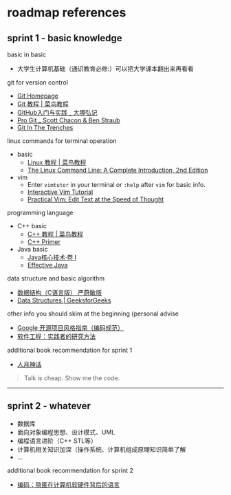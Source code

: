 # roadmap references

## sprint 1 - basic knowledge
basic in basic
* 大学生计算机基础（通识教育必修:）可以把大学课本翻出来再看看

git for version control
* [Git Homepage](https://git-scm.com/doc)
* [Git 教程 | 菜鸟教程](https://www.runoob.com/git/git-tutorial.html)
* [GitHub入门与实践 _ 大塚弘记](https://book.douban.com/subject/26462816/)
* [Pro Git _ Scott Chacon & Ben Straub](https://git-scm.com/book/en/v2)
* [Git In The Trenches](https://cbx33.github.io/gitt/intro.html)
  
linux commands for terminal operation
* basic
  * [Linux 教程 | 菜鸟教程](https://www.runoob.com/linux/linux-tutorial.html)
  * [The Linux Command Line: A Complete Introduction, 2nd Edition](https://book.douban.com/subject/6806862/)
* vim
  * Enter `vimtutor` in your terminal or `:help` after `vim` for basic info.
  * [Interactive Vim Tutorial](https://www.openvim.com/tutorial.html)
  * [Practical Vim: Edit Text at the Speed of Thought](https://book.douban.com/subject/10599776/)

programming language
* C++ basic
  * [C++ 教程 | 菜鸟教程](https://www.runoob.com/cplusplus/cpp-tutorial.html)
  * [C++ Primer](https://book.douban.com/subject/25708312/)
* Java basic
  * [Java核心技术·卷 I](https://book.douban.com/subject/34898994/)
  * [Effective Java](https://book.douban.com/subject/30412517/)


data structure and basic algorithm
* [数据结构（C语言版） 严蔚敏版](https://book.douban.com/subject/24699581/)
* [Data Structures | GeeksforGeeks](https://www.geeksforgeeks.org/data-structures/?ref=shm)

other info you should skim at the beginning (personal advise
* [Google 开源项目风格指南（编码规范）](https://zh-google-styleguide.readthedocs.io/en/latest/contents/)
* [软件工程：实践者的研究方法](https://book.douban.com/subject/6047742/)

additional book recommendation for sprint 1
* [人月神话](https://book.douban.com/subject/1105381/)


> Talk is cheap. Show me the code.

---

## sprint 2 - whatever

* 数据库
* 面向对象编程思想、设计模式、UML
* 编程语言进阶（C++ STL等）
* 计算机相关知识加深（操作系统、计算机组成原理知识简单了解
* ...

additional book recommendation for sprint 2
* [编码：隐匿在计算机软硬件背后的语言](https://book.douban.com/subject/4822685/)